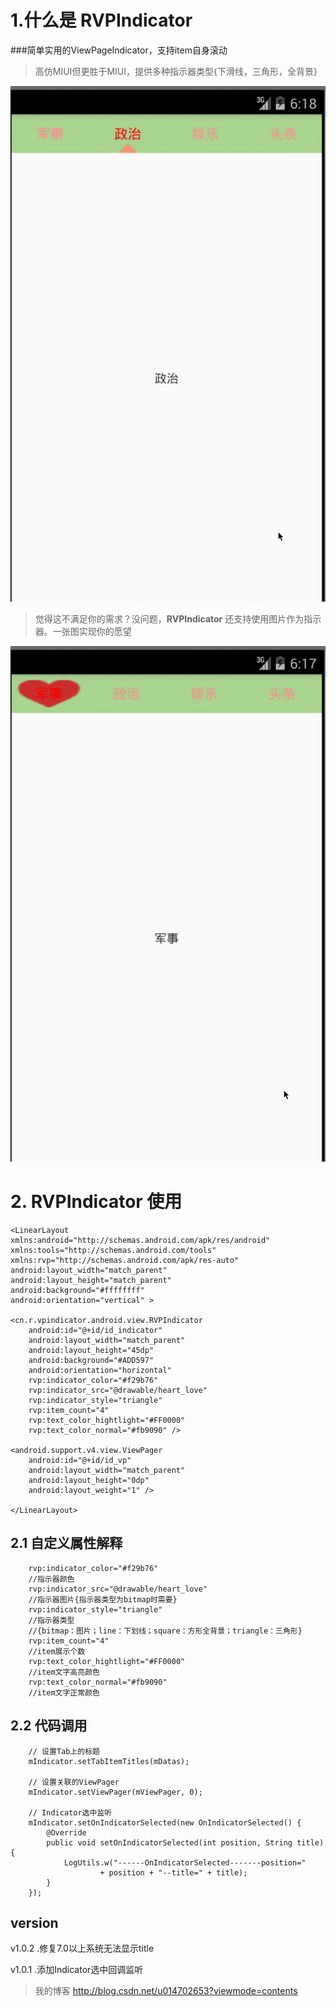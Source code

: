 # 1.什么是 RVPIndicator #
###简单实用的ViewPageIndicator，支持item自身滚动


> 高仿MIUI但更胜于MIUI，提供多种指示器类型{下滑线，三角形，全背景}


![](hello_2.gif)



> 觉得这不满足你的需求？没问题，**RVPIndicator** 还支持使用图片作为指示器。一张图实现你的愿望

![](hello_1.gif)
# 2. RVPIndicator 使用 #
    
    <LinearLayout xmlns:android="http://schemas.android.com/apk/res/android"
    xmlns:tools="http://schemas.android.com/tools"
    xmlns:rvp="http://schemas.android.com/apk/res-auto"
    android:layout_width="match_parent"
    android:layout_height="match_parent"
    android:background="#ffffffff"
    android:orientation="vertical" >

    <cn.r.vpindicator.android.view.RVPIndicator
        android:id="@+id/id_indicator"
        android:layout_width="match_parent"
        android:layout_height="45dp"
        android:background="#ADD597"
        android:orientation="horizontal"
        rvp:indicator_color="#f29b76"
        rvp:indicator_src="@drawable/heart_love"
        rvp:indicator_style="triangle"
        rvp:item_count="4"
        rvp:text_color_hightlight="#FF0000"
        rvp:text_color_normal="#fb9090" />

    <android.support.v4.view.ViewPager
        android:id="@+id/id_vp"
        android:layout_width="match_parent"
        android:layout_height="0dp"
        android:layout_weight="1" />

	</LinearLayout>


## 2.1 自定义属性解释 ##
	    rvp:indicator_color="#f29b76"				
		//指示器颜色
        rvp:indicator_src="@drawable/heart_love"	
		//指示器图片{指示器类型为bitmap时需要}
        rvp:indicator_style="triangle"				
		//指示器类型
        //{bitmap：图片；line：下划线；square：方形全背景；triangle：三角形}
        rvp:item_count="4"							
		//item展示个数
        rvp:text_color_hightlight="#FF0000"			
		//item文字高亮颜色
        rvp:text_color_normal="#fb9090"				
		//item文字正常颜色







## 2.2 代码调用 ##
    	// 设置Tab上的标题
		mIndicator.setTabItemTitles(mDatas);

		// 设置关联的ViewPager
		mIndicator.setViewPager(mViewPager, 0);

		// Indicator选中监听
		mIndicator.setOnIndicatorSelected(new OnIndicatorSelected() {
			@Override
			public void setOnIndicatorSelected(int position, String title) {
				LogUtils.w("------OnIndicatorSelected-------position="
						+ position + "--title=" + title);
			}
		});


## version ##
v1.0.2
.修复7.0以上系统无法显示title

v1.0.1
.添加Indicator选中回调监听


> 我的博客 http://blog.csdn.net/u014702653?viewmode=contents












